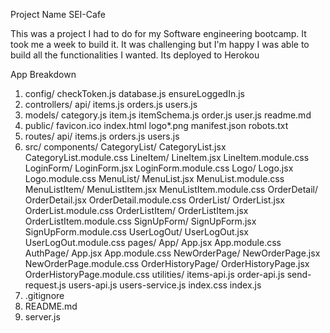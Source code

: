 Project Name SEI-Cafe

This was a project I had to do for my Software engineering bootcamp. It took me a week to build it. It was challenging but I'm happy I was able to build all the functionalities I wanted. Its deployed to Herokou

App Breakdown

1. config/
         checkToken.js
         database.js
         ensureLoggedIn.js
 2. controllers/
      api/
         items.js
         orders.js
         users.js
 3. models/
         category.js
         item.js
         itemSchema.js
         order.js
         user.js
         readme.md
  4. public/
         favicon.ico
         index.html
         logo*.png
         manifest.json
         robots.txt
   5. routes/
        api/
          items.js
          orders.js
          users.js
   6. src/
       components/
        CategoryList/
          CategoryList.jsx
          CategoryList.module.css
        LineItem/
          LineItem.jsx
          LineItem.module.css
        LoginForm/
          LoginForm.jsx
          LoginForm.module.css
        Logo/
          Logo.jsx
          Logo.module.css
        MenuList/
          MenuList.jsx
          MenuList.module.css
        MenuListItem/
          MenuListItem.jsx
          MenuListItem.module.css
        OrderDetail/
          OrderDetail.jsx
          OrderDetail.module.css
        OrderList/
          OrderList.jsx
          OrderList.module.css
        OrderListItem/
          OrderListItem.jsx
          OrderListItem.module.css
        SignUpForm/
          SignUpForm.jsx
          SignUpForm.module.css
        UserLogOut/
          UserLogOut.jsx
          UserLogOut.module.css
        pages/
          App/
           App.jsx
           App.module.css
       AuthPage/
           App.jsx
           App.module.css
       NewOrderPage/
           NewOrderPage.jsx
           NewOrderPage.module.css
       OrderHistoryPage/
           OrderHistoryPage.jsx
           OrderHistoryPage.module.css
      utilities/
         items-api.js
         order-api.js
         send-request.js
         users-api.js
         users-service.js
     index.css
     index.js
7. .gitignore
8. README.md
9. server.js
